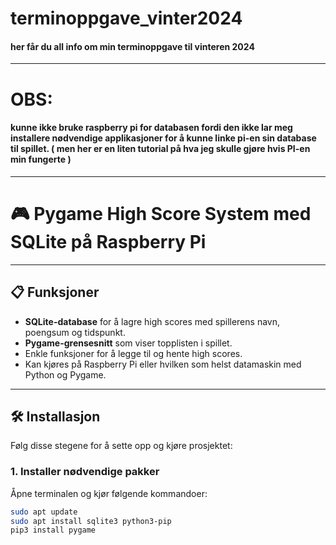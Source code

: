# terminoppgave_vinter2024
#### her får du all info om min terminoppgave til vinteren 2024

---

# OBS:
#### kunne ikke bruke raspberry pi for databasen fordi den ikke lar meg installere nødvendige applikasjoner for å kunne linke pi-en sin database til spillet. ( men her er en liten tutorial på hva jeg skulle gjøre hvis PI-en min fungerte )

---

# 🎮 Pygame High Score System med SQLite på Raspberry Pi

---

## 📋 **Funksjoner**

- **SQLite-database** for å lagre high scores med spillerens navn, poengsum og tidspunkt.  
- **Pygame-grensesnitt** som viser topplisten i spillet.  
- Enkle funksjoner for å legge til og hente high scores.  
- Kan kjøres på Raspberry Pi eller hvilken som helst datamaskin med Python og Pygame.  

---

## 🛠️ **Installasjon**

Følg disse stegene for å sette opp og kjøre prosjektet:

### **1. Installer nødvendige pakker**

Åpne terminalen og kjør følgende kommandoer:

```bash
sudo apt update
sudo apt install sqlite3 python3-pip
pip3 install pygame
